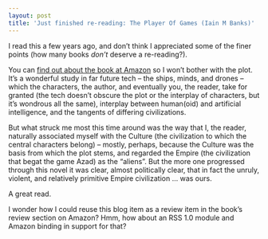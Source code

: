 ```yaml
---
layout: post
title: 'Just finished re-reading: The Player Of Games (Iain M Banks)'
---
```



I read this a few years ago, and don’t think I appreciated some of the finer points (how many books *don’t* deserve a re-reading?).

You can [find out about the book at Amazon](http://www.amazon.co.uk/exec/obidos/ASIN/0312026307/ "'The Player Of Games' at Amazon") so I won’t bother with the plot. It’s a wonderful study in far future tech – the ships, minds, and drones – which the characters, the author, and eventually you, the reader, take for granted (the tech doesn’t obscure the plot or the interplay of characters, but it’s wondrous all the same), interplay between human(oid) and artificial intelligence, and the tangents of differing civilizations.

But what struck me most this time around was the way that I, the reader, naturally associated myself with the Culture (the civilization to which the central characters belong) – mostly, perhaps, because the Culture was the basis from which the plot stems, and regarded the Empire (the civilization that begat the game Azad) as the “aliens”. But the more one progressed through this novel it was clear, almost politically clear, that in fact the unruly, violent, and relatively primitive Empire civilization … was ours.

A great read.

I wonder how I could reuse this blog item as a review item in the book’s review section on Amazon? Hmm, how about an RSS 1.0 module and Amazon binding in support for that?


